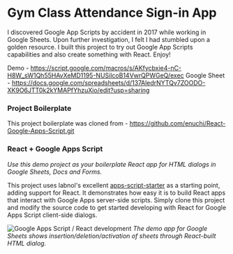 # Gym Class Attendance Sign-in App
I discovered Google App Scripts by accident in 2017 while working in Google Sheets. Upon further investigation, I felt I had stumbled upon a golden resource. I built this project to try out Google App Scripts capabilities and also create something with React. Enjoy!

Demo - https://script.google.com/macros/s/AKfycbxie4-nC-H8W_sW1Qh55HAvXeMD1195-NUSilcoB14VwrQPWGeQ/exec
Google Sheet - https://docs.google.com/spreadsheets/d/137AledrNYTQv7ZOODO-XK9O6JTT0k2kYMAPfYhzuXio/edit?usp=sharing

### Project Boilerplate
This project boilerplate was cloned from - https://github.com/enuchi/React-Google-Apps-Script.git

### React + Google Apps Script
*Use this demo project as your boilerplate React app for HTML dialogs in Google Sheets, Docs and Forms.*

This project uses labnol's excellent [apps-script-starter](https://github.com/labnol/apps-script-starter) as a starting point, adding support for React. It demonstrates how easy it is to build React apps that interact with Google Apps server-side scripts. Simply clone this project and modify the source code to get started developing with React for Google Apps Script client-side dialogs.

![Google Apps Script / React development](https://i.imgur.com/0yYQoYj.jpg "Start a React project for Google Apps Script")
*The demo app for Google Sheets shows insertion/deletion/activation of sheets through React-built HTML dialog.*
